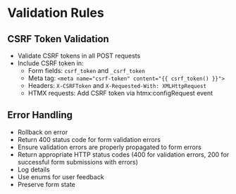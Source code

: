 # Validation Rules
## CSRF Token Validation
- Validate CSRF tokens in all POST requests
- Include CSRF token in:
  - Form fields: `csrf_token` and `_csrf_token`
  - Meta tag: `<meta name="csrf-token" content="{{ csrf_token() }}">`
  - Headers: `X-CSRFToken` and `X-Requested-With: XMLHttpRequest`
  - HTMX requests: Add CSRF token via htmx:configRequest event

## Error Handling
- Rollback on error
- Return 400 status code for form validation errors
- Ensure validation errors are properly propagated to form errors
- Return appropriate HTTP status codes (400 for validation errors, 200 for successful form submissions with errors)
- Log details
- Use enums for user feedback
- Preserve form state

